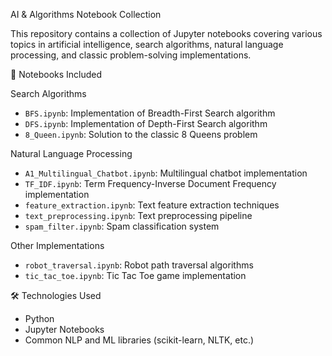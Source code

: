 AI & Algorithms Notebook Collection

This repository contains a collection of Jupyter notebooks covering various topics in artificial intelligence, search algorithms, natural language processing, and classic problem-solving implementations.

📁 Notebooks Included

Search Algorithms
- `BFS.ipynb`: Implementation of Breadth-First Search algorithm
- `DFS.ipynb`: Implementation of Depth-First Search algorithm
- `8_Queen.ipynb`: Solution to the classic 8 Queens problem

Natural Language Processing
- `A1_Multilingual_Chatbot.ipynb`: Multilingual chatbot implementation
- `TF_IDF.ipynb`: Term Frequency-Inverse Document Frequency implementation
- `feature_extraction.ipynb`: Text feature extraction techniques
- `text_preprocessing.ipynb`: Text preprocessing pipeline
- `spam_filter.ipynb`: Spam classification system

Other Implementations
- `robot_traversal.ipynb`: Robot path traversal algorithms
- `tic_tac_toe.ipynb`: Tic Tac Toe game implementation

🛠️ Technologies Used
- Python
- Jupyter Notebooks
- Common NLP and ML libraries (scikit-learn, NLTK, etc.)

